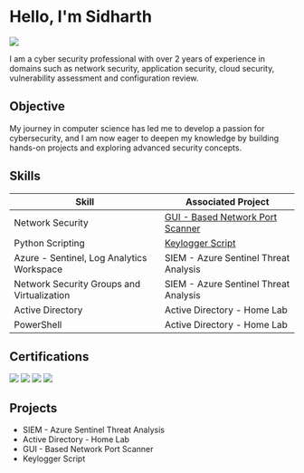 # Hello, I'm Sidharth
<a href="https://linkedin.com/in/sidsm"><img src="https://img.shields.io/badge/-LinkedIn-0072b1?&style=for-the-badge&logo=linkedin&logoColor=white" /></a>

I am a cyber security professional with over 2 years of experience in domains such as network security, application security, cloud security, vulnerability assessment and configuration review. 

## Objective

My journey in computer science has led me to develop a passion for cybersecurity, and I am now eager to deepen my knowledge by building hands-on projects and exploring advanced security concepts.

## Skills

| Skill                                         | Associated Project         |
|-----------------------------------------------|----------------------------|
| Network Security                              | <a href="https://github.com/sid2787/GUI-Based-Network-Port-Scanner">GUI - Based Network Port Scanner</a>|
| Python Scripting                              | <a href="https://github.com/sid2787/Keylogger-Script">Keylogger Script</a>|
| Azure - Sentinel, Log Analytics Workspace     | SIEM - Azure Sentinel Threat Analysis |
| Network Security Groups and Virtualization    | SIEM - Azure Sentinel Threat Analysis |
| Active Directory                              | Active Directory - Home Lab |
| PowerShell                                    | Active Directory - Home Lab |

## Certifications

<div>
<img src="https://img.shields.io/badge/CEH-A10000?style=for-the-badge&logoColor=white" />
<img src="https://img.shields.io/badge/eJPT-000000?style=for-the-badge&logo=ine&logoColor=white" />
<img src="https://img.shields.io/badge/AWS%20CCP-FF9900?style=for-the-badge&logo=Amazon%20Aws&logoColor=white" />
<img src="https://img.shields.io/badge/Azure%20AZ--900-0089D6?style=for-the-badge&logo=microsoft-azure&logoColor=white" />
</div>

## Projects
- SIEM - Azure Sentinel Threat Analysis
- Active Directory - Home Lab
- GUI - Based Network Port Scanner
- Keylogger Script
